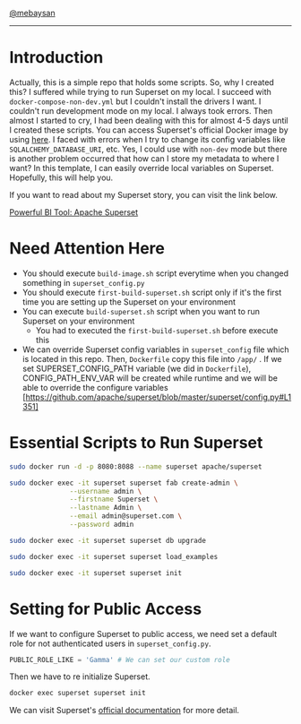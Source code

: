 [@mebaysan](https://github.com/mebaysan/)

---

# Introduction

Actually, this is a simple repo that holds some scripts. So, why I created this? I suffered while trying to run Superset on my local. I succeed with `docker-compose-non-dev.yml` but I couldn't install the drivers I want. I couldn't run development mode on my local. I always took errors. Then almost I started to cry, I had been dealing with this for almost 4-5 days until I created these scripts. You can access Superset's official Docker image by using [here](https://hub.docker.com/r/apache/superset). I faced with errors when I try to change its config variables like `SQLALCHEMY_DATABASE_URI`, etc. Yes, I could use with `non-dev` mode but there is another problem occurred that how can I store my metadata to where I want? In this template, I can easily override local variables on Superset. Hopefully, this will help you.


If you want to read about my Superset story, you can visit the link below.

[Powerful BI Tool: Apache Superset](https://medium.com/codex/powerful-bi-tool-apache-superset-ba8e17a8549b)


# Need Attention Here

- You should execute `build-image.sh` script everytime when you changed something in `superset_config.py`
- You should execute `first-build-superset.sh` script only if it's the first time you are setting up the Superset on your environment
- You can execute `build-superset.sh` script when you want to run Superset on your environment
  - You had to executed the `first-build-superset.sh` before execute this
- We can override Superset config variables in `superset_config` file which is located in this repo. Then, `Dockerfile` copy this file into `/app/` . If we set SUPERSET_CONFIG_PATH variable (we did in `Dockerfile`), CONFIG_PATH_ENV_VAR will be created while runtime and we will be able to override the configure variables [https://github.com/apache/superset/blob/master/superset/config.py#L1351]



# Essential Scripts to Run Superset

```bash
sudo docker run -d -p 8080:8088 --name superset apache/superset
```

 
```bash
sudo docker exec -it superset superset fab create-admin \
               --username admin \
               --firstname Superset \
               --lastname Admin \
               --email admin@superset.com \
               --password admin
```

```bash
sudo docker exec -it superset superset db upgrade
```


```bash
sudo docker exec -it superset superset load_examples
```


```bash
sudo docker exec -it superset superset init
```

# Setting for Public Access

If we want to configure Superset to public access, we need set a default role for not authenticated users in `superset_config.py`.

```python
PUBLIC_ROLE_LIKE = 'Gamma' # We can set our custom role
```

Then we have to re initialize Superset.

```bash
docker exec superset superset init
```

We can visit Superset's [official documentation](https://superset.apache.org/docs/security/) for more detail.
